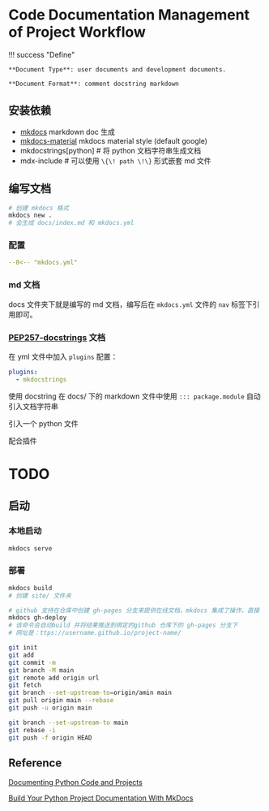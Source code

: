# Code Documentation Management of Project Workflow

!!! success "Define"

    **Document Type**: user documents and development documents.

    **Document Format**: comment docstring markdown

## 安装依赖

- [mkdocs](https://github.com/mkdocs/mkdocs)  markdown doc 生成
- [mkdocs-material](https://squidfunk.github.io/mkdocs-material/customization/)  mkdocs material style (default google)
- mkdocstrings[python]  # 将 python 文档字符串生成文档
- mdx-include  # 可以使用 `\{\! path \!\}` 形式嵌套 md 文件

## 编写文档

```bash
# 创建 mkdocs 格式
mkdocs new .
# 会生成 docs/index.md 和 mkdocs.yml
```

### 配置

```yaml title="mkdocs.yml"
--8<-- "mkdocs.yml"
```

### md 文档

docs 文件夹下就是编写的 md 文档，编写后在 `mkdocs.yml` 文件的 `nav` 标签下引用即可。

### [PEP257-docstrings](https://peps.python.org/pep-0257/) 文档

在 yml 文件中加入 `plugins` 配置：
```yaml
plugins:
  - mkdocstrings
```

使用 docstring
在 docs/ 下的 markdown 文件中使用 `::: package.module` 自动引入文档字符串

引入一个 python 文件


配合插件

# TODO

## 启动

### 本地启动

```bash
mkdocs serve
```

### 部署

```bash
mkdocs build
# 创建 site/ 文件夹

# github 支持在仓库中创建 gh-pages 分支来提供在线文档，mkdocs 集成了操作，直接
mkdocs gh-deploy
# 该命令会自动build 并将结果推送到绑定的github 仓库下的 gh-pages 分支下
# 网址是：ttps://username.github.io/project-name/
```

```bash
git init
git add
git commit -m
git branch -M main
git remote add origin url
git fetch
git branch --set-upstream-to=origin/amin main
git pull origin main --rebase
git push -u origin main

git branch --set-upstream-to main
git rebase -i
git push -f origin HEAD
```

## Reference

[Documenting Python Code and Projects](https://testdriven.io/blog/documenting-python/)

[Build Your Python Project Documentation With MkDocs](https://realpython.com/python-project-documentation-with-mkdocs/)
